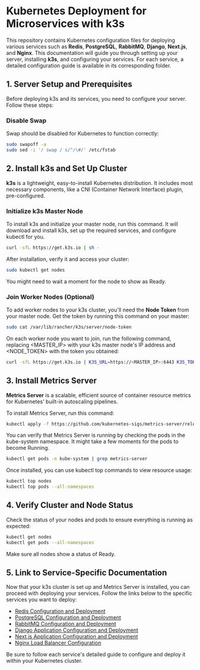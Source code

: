 # **Kubernetes Deployment for Microservices with k3s**

This repository contains Kubernetes configuration files for deploying various services such as **Redis**, **PostgreSQL**, **RabbitMQ**, **Django**, **Next.js**, and **Nginx**. This documentation will guide you through setting up your server, installing **k3s**, and configuring your services. For each service, a detailed configuration guide is available in its corresponding folder.

## **1\. Server Setup and Prerequisites**

Before deploying k3s and its services, you need to configure your server. Follow these steps:

### **Disable Swap**

Swap should be disabled for Kubernetes to function correctly:
```bash
sudo swapoff -a  
sudo sed -i '/ swap / s/^/\#/' /etc/fstab
```

## **2\. Install k3s and Set Up Cluster**

**k3s** is a lightweight, easy-to-install Kubernetes distribution. It includes most necessary components, like a CNI (Container Network Interface) plugin, pre-configured.

### **Initialize k3s Master Node**

To install k3s and initialize your master node, run this command. It will download and install k3s, set up the required services, and configure kubectl for you.
```bash
curl -sfL https://get.k3s.io | sh -
```
After installation, verify it and access your cluster:

```bash
sudo kubectl get nodes
```
You might need to wait a moment for the node to show as Ready.

### **Join Worker Nodes (Optional)**

To add worker nodes to your k3s cluster, you'll need the **Node Token** from your master node. Get the token by running this command on your master:
```bash
sudo cat /var/lib/rancher/k3s/server/node-token
```
On each worker node you want to join, run the following command, replacing \<MASTER\_IP\> with your k3s master node's IP address and \<NODE\_TOKEN\> with the token you obtained:
```bash
curl -sfL https://get.k3s.io | K3S_URL=https://<MASTER_IP>:6443 K3S_TOKEN=<NODE_TOKEN> sh -
```
## **3\. Install Metrics Server**

**Metrics Server** is a scalable, efficient source of container resource metrics for Kubernetes' built-in autoscaling pipelines.

To install Metrics Server, run this command:
```bash
kubectl apply -f https://github.com/kubernetes-sigs/metrics-server/releases/latest/download/components.yaml
```
You can verify that Metrics Server is running by checking the pods in the kube-system namespace. It might take a few moments for the pods to become Running.
```bash
kubectl get pods -n kube-system | grep metrics-server
```
Once installed, you can use kubectl top commands to view resource usage:
```bash
kubectl top nodes  
kubectl top pods --all-namespaces
```
## **4\. Verify Cluster and Node Status**

Check the status of your nodes and pods to ensure everything is running as expected:
```bash
kubectl get nodes  
kubectl get pods --all-namespaces
```
Make sure all nodes show a status of Ready.

## **5\. Link to Service-Specific Documentation**

Now that your k3s cluster is set up and Metrics Server is installed, you can proceed with deploying your services. Follow the links below to the specific services you want to deploy:

* [Redis Configuration and Deployment](./redis/README.md)  
* [PostgreSQL Configuration and Deployment](./postgresql/README.md)  
* [RabbitMQ Configuration and Deployment](./rabbitmq/README.md)  
* [Django Application Configuration and Deployment](./django/README.md)  
* [Next.js Application Configuration and Deployment](./nextjs/README.md)  
* [Nginx Load Balancer Configuration](./nginx/README.md)

Be sure to follow each service's detailed guide to configure and deploy it within your Kubernetes cluster.
